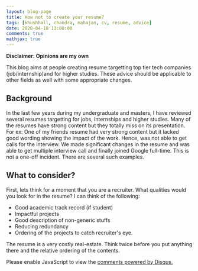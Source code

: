 ```yaml
---
layout: blog-page
title: How not to create your resume?
tags: [khushhall, chandra, mahajan, cv, resume, advice]
date: 2020-04-18 13:00:00
comments: true
mathjax: true
---
```


**Disclaimer: Opinions are my own**

This blog aims at people creating resume targetting top tier tech companies (job/internship)and for higher studies. These advice should be applicable to other fields as well with some appropriate changes.

## Background

In the last few years during my undergraduate and masters, I have reviewed several resumes targetting for jobs, internships and higher studies. Many of the resumes have strong content but they totally miss on its presentation. For ex: One of my friends resume had very strong content but it lacked good wording showing the impact of the work. Hence, was not able to get calls for the interview. We made significant changes in the resume and was able to get multiple interview call and finally joined Google full-time. This is not a one-off incident. There are several such examples.

## What to consider?

First, lets think for a moment that you are a recruiter. What qualities would you look for in the resume? I can think of the following:
- Good academic track record (if student)
- Impactful projects 
- Good description of non-generic stuffs
- Reducing redundancy
- Ordering of the projects to catch recruiter's eye.

The resume is a very costly real-estate. Think twice before you put anything there and the relative ordering of the contents. 


<div id="disqus_thread"></div>
<script>

/**
*  RECOMMENDED CONFIGURATION VARIABLES: EDIT AND UNCOMMENT THE SECTION BELOW TO INSERT DYNAMIC VALUES FROM YOUR PLATFORM OR CMS.
*  LEARN WHY DEFINING THESE VARIABLES IS IMPORTANT: https://disqus.com/admin/universalcode/#configuration-variables*/
/*
var disqus_config = function () {
this.page.url = PAGE_URL;  // Replace PAGE_URL with your page's canonical URL variable
this.page.identifier = PAGE_IDENTIFIER; // Replace PAGE_IDENTIFIER with your page's unique identifier variable
};
*/
(function() { // DON'T EDIT BELOW THIS LINE
var d = document, s = d.createElement('script');
s.src = 'https://khushhallchandra-github-io.disqus.com/embed.js';
s.setAttribute('data-timestamp', +new Date());
(d.head || d.body).appendChild(s);
})();
</script>
<noscript>Please enable JavaScript to view the <a href="https://disqus.com/?ref_noscript">comments powered by Disqus.</a></noscript>
